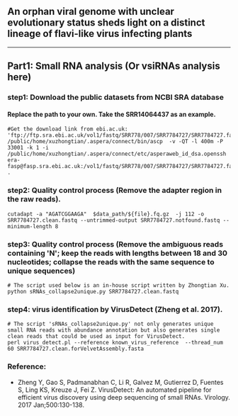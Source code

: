 ## An orphan viral genome with unclear evolutionary status sheds light on a distinct lineage of flavi-like virus infecting plants
***

## Part1: Small RNA analysis (Or vsiRNAs analysis here)
### step1: Download the public datasets from NCBI SRA database
#### Replace the path to your own. Take the SRR14064437 as an example.
```
#Get the download link from ebi.ac.uk: 'ftp://ftp.sra.ebi.ac.uk/vol1/fastq/SRR778/007/SRR7784727/SRR7784727.fastq.gz' 
/public/home/xuzhongtian/.aspera/connect/bin/ascp  -v -QT -l 400m -P 33001 -k 1 -i /public/home/xuzhongtian/.aspera/connect/etc/asperaweb_id_dsa.openssh  era-fasp@fasp.sra.ebi.ac.uk:/vol1/fastq/SRR778/007/SRR7784727/SRR7784727.fastq.gz .
```

### step2: Quality control process (Remove the adapter region in the raw reads).
```
cutadapt -a "AGATCGGAAGA"  $data_path/${file}.fq.gz  -j 112 -o SRR7784727.clean.fastq --untrimmed-output SRR7784727.notfound.fastq --minimum-length 8
```

### step3: Quality control process (Remove the ambiguous reads containing 'N'; keep the reads with lengths between 18 and 30 nucleotides; collapse the reads with the same sequence to unique sequences)
```
# The script used below is an in-house script written by Zhongtian Xu. 
python sRNAs_collapse2unique.py SRR7784727.clean.fastq
```
### step4: virus identification by VirusDetect (Zheng et al. 2017). 
```
# The script 'sRNAs_collapse2unique.py' not only generates unique small RNA reads with abundance annotation but also generates single clean reads that could be used as input for VirusDetect.
perl virus_detect.pl --reference known_virus_reference  --thread_num 60 SRR7784727.clean.forVelvetAssembly.fasta
```

### Reference:
+ Zheng Y, Gao S, Padmanabhan C, Li R, Galvez M, Gutierrez D, Fuentes S, Ling KS, Kreuze J, Fei Z. VirusDetect: An automated pipeline for efficient virus discovery using deep sequencing of small RNAs. Virology. 2017 Jan;500:130-138.
